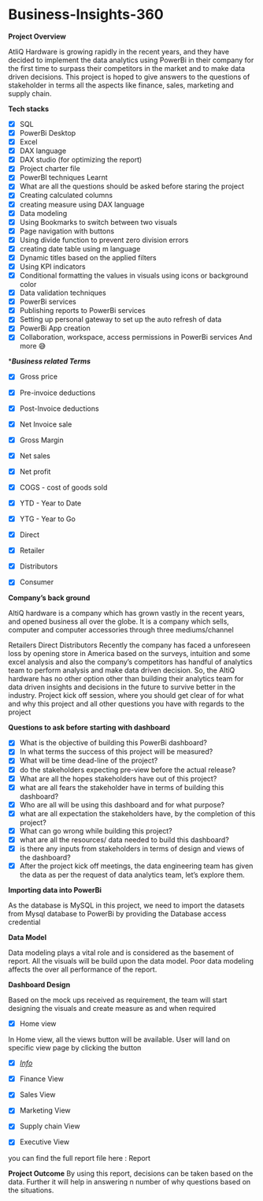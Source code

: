 # Business-Insights-360
   
**Project Overview**

AtliQ Hardware is growing rapidly in the recent years, and they have decided to implement the data analytics using PowerBi in their company for the first time to surpass their competitors in the market and to make data driven decisions. This project is hoped to give answers to the questions of stakeholder in terms all the aspects like finance, sales, marketing and supply chain.


**Tech stacks**
- [x] SQL
- [x] PowerBi Desktop
- [x] Excel
- [x] DAX language
- [x] DAX studio (for optimizing the report)
- [x] Project charter file
- [x] PowerBI techniques Learnt
- [x] What are all the questions should be asked before staring the project
- [x] Creating calculated columns
- [x] creating measure using DAX language
- [x] Data modeling
- [x] Using Bookmarks to switch between two visuals
- [x] Page navigation with buttons
- [x] Using divide function to prevent zero division errors
- [x] creating date table using m language
- [x] Dynamic titles based on the applied filters
- [x] Using KPI indicators
- [x] Conditional formatting the values in visuals using icons or background color
- [x] Data validation techniques
- [x] PowerBi services
- [x] Publishing reports to PowerBi services
- [x] Setting up personal gateway to set up the auto refresh of data
- [x] PowerBi App creation
- [x] Collaboration, workspace, access permissions in PowerBi services
And more 😅

******Business related Terms*****
 - [x] Gross price
- [x] Pre-invoice deductions
- [x] Post-Invoice deductions
- [x] Net Invoice sale
- [x] Gross Margin
- [x] Net sales
- [x] Net profit
- [x] COGS - cost of goods sold
- [x] YTD - Year to Date
- [x] YTG - Year to Go
- [x] Direct
- [x] Retailer
- [x] Distributors
- [x] Consumer


**Company’s back ground**

AltiQ hardware is a company which has grown vastly in the recent years, and opened business all over the globe. It is a company which sells, computer and computer accessories through three mediums/channel

Retailers
Direct
Distributors
Recently the company has faced a unforeseen loss by opening store in America based on the surveys, intuition and some excel analysis and also the company’s competitors has handful of analytics team to perform analysis and make data driven decision. So, the AltiQ hardware has no other option other than building their analytics team for data driven insights and decisions in the future to survive better in the industry.
Project kick off session, where you should get clear of for what and why this project and all other questions you have with regards to the project

**Questions to ask before starting with dashboard**

 - [x] What is the objective of building this PowerBi dashboard?
 - [x] In what terms the success of this project will be measured?
 - [x] What will be time dead-line of the project?
 - [x] do the stakeholders expecting pre-view before the actual release?
 - [x] What are all the hopes stakeholders have out of this project?
 - [x] what are all fears the stakeholder have in terms of building this dashboard?
 - [x] Who are all will be using this dashboard and for what purpose?
 - [x] what are all expectation the stakeholders have, by the completion of this project?
 - [x] What can go wrong while building this project?
 - [x] what are all the resources/ data needed to build this dashboard?
 - [x] is there any inputs from stakeholders in terms of design and views of the dashboard?
 - [x] After the project kick off meetings, the data engineering team has given the data as per the request of data analytics team, let’s explore them.

**Importing data into PowerBi**

As the database is MySQL in this project, we need to import the datasets from Mysql database to PowerBi by providing the Database access credential

**Data Model**

Data modeling plays a vital role and is considered as the basement of report. All the visuals will be build upon the data model.
Poor data modeling affects the over all performance of the report.

**Dashboard Design**

Based on the mock ups received as requirement, the team will start designing the visuals and create measure as and when required
- [x] Home view

In Home view, all the views button will be available. User will land on specific view page by clicking the button

- [x]  _[Info](https://github.com/RoopaGanapur/Pizza-Sales-Project-EXCEL-SQL/blob/main/Excel%20Pizza%20Sales%20Dashboard.pdf)_
- [x] Finance View
- [x] Sales View
- [x] Marketing View
- [x] Supply chain View
- [x] Executive View



you can find the full report file here : Report

**Project Outcome**
By using this report, decisions can be taken based on the data. Further it will help in answering n number of why questions based on the situations.
